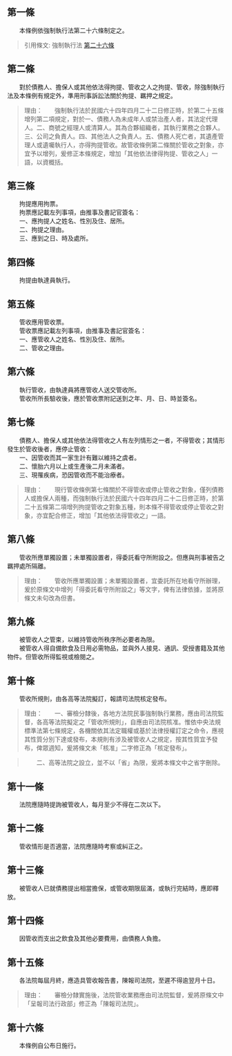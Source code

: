 第一條 
-------
　　本條例依強制執行法第二十六條制定之。  
> 引用條文: 強制執行法 [第二十六條](../../司法/法院/強制執行法.md#第二十六條-)



第二條 
-------
　　對於債務人、擔保人或其他依法得拘提、管收之人之拘提、管收，除強制執行法及本條例有規定外，準用刑事訴訟法關於拘提、羈押之規定。  
> 理由：　　強制執行法於民國六十四年四月二十二日修正時，於第二十五條增列第二項規定，對於一、債務人為未成年人或禁治產人者，其法定代理人。二、商號之經理人或清算人。其為合夥組織者，其執行業務之合夥人。三、公司之負責人。四、其他法人之負責人。五、債務人死亡者，其遺產管理人或遺囑執行人，亦得拘提管收。故管收條例第二條關於管收之對象，亦宜予以增列，爰修正本條規定，增加「其他依法律得拘提、管收之人」一語，以資概括。



第三條 
-------
　　拘提應用拘票。  
　　拘票應記載左列事項，由推事及書記官簽名：  
　　一、應拘提人之姓名、性別及住、居所。  
　　二、拘提之理由。  
　　三、應到之日、時及處所。  


第四條 
-------
　　拘提由執達員執行。  


第五條 
-------
　　管收應用管收票。  
　　管收票應記載左列事項，由推事及書記官簽名：  
　　一、應管收人之姓名、性別及住、居所。  
　　二、管收之理由。  


第六條 
-------
　　執行管收，由執達員將應管收人送交管收所。  
　　管收所所長驗收後，應於管收票附記送到之年、月、日、時並簽名。  


第七條 
-------
　　債務人、擔保人或其他依法得管收之人有左列情形之一者，不得管收；其情形發生於管收後者，應停止管收：  
　　一、因管收而其一家生計有難以維持之虞者。  
　　二、懷胎六月以上或生產後二月未滿者。  
　　三、現罹疾病，恐因管收而不能治療者。  
> 理由：　　現行管收條例第七條關於不得管收或停止管收之對象，僅列債務人或擔保人兩種，而強制執行法於民國六十四年四月二十二日修正時，於第二十五條第二項增列拘提管收之對象五種，則本條不得管收或停止管收之對象，亦宜配合修正，增加「其他依法得管收之」一語。



第八條 
-------
　　管收所應單獨設置；未單獨設置者，得委託看守所附設之。但應與刑事被告之羈押處所隔離。  
> 理由：　　管收所應單獨設置；未單獨設置者，宜委託所在地看守所辦理，爰於原條文中增列「得委託看守所附設之」等文字，俾有法律依據，並將原條文未句改為但書。



第九條 
-------
　　被管收人之管束，以維持管收所秩序所必要者為限。  
　　被管收人得自備飲食及日用必需物品，並與外人接見、通訊、受授書籍及其他物件。但管收所得監視或檢閱之。  


第十條 
-------
　　管收所規則，由各高等法院擬訂，報請司法院核定發布。  
> 理由：　　一、審檢分隸後，各地方法院民事強制執行業務，應由司法院監督，各高等法院擬定之「管收所規則」，自應由司法院核准。惟依中央法規標準法第七條規定，各機關依其法定職權或基於法律授權訂定之命令，應視其性質分別下達或發布，本規則有涉及被管收人之規定，按其性質宜予發布，俾眾週知，爰將條文未「核准」二字修正為「核定發布」。

> 　　二、高等法院之設立，並不以「省」為限，爰將本條文中之省字刪除。



第十一條 
---------
　　法院應隨時提詢被管收人，每月至少不得在二次以下。  


第十二條 
---------
　　管收情形是否適當，法院應隨時考察或糾正之。  


第十三條 
---------
　　被管收人已就債務提出相當擔保，或管收期限屆滿，或執行完結時，應即釋放。  


第十四條 
---------
　　因管收而支出之飲食及其他必要費用，由債務人負擔。  


第十五條 
---------
　　各法院每屆月終，應造具管收報告書，陳報司法院，至遲不得逾翌月十日。  
> 理由：　　審檢分隸實施後，法院管收業務應由司法院監督，爰將原條文中「呈報司法行政部」修正為「陳報司法院」。



第十六條 
---------
　　本條例自公布日施行。